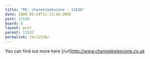 ```yaml
---
title: "RE: channelwebscene - 11536"
date: 2008-08-24T11:13:46.000Z
post: 11536
board: 8
layout: post
parent: 11532
permalink: /m/11536/
---
```

You can find out more here [/url]http://www.channelewbscene.co.uk
